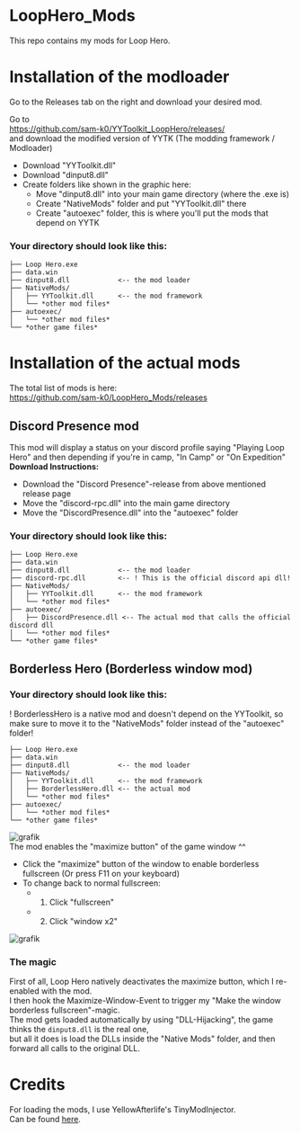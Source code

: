# LoopHero_Mods

This repo contains my mods for Loop Hero.

# Installation of the modloader

Go to the Releases tab on the right and download your desired mod.

Go to <br>
https://github.com/sam-k0/YYToolkit_LoopHero/releases/ <br>
and download the modified version of YYTK (The modding framework / Modloader)
- Download "YYToolkit.dll"
- Download "dinput8.dll"
- Create folders like shown in the graphic here:
  - Move "dinput8.dll" into your main game directory (where the .exe is)
  - Create "NativeMods" folder and put "YYToolkit.dll" there
  - Create "autoexec" folder, this is where you'll put the mods that depend on YYTK
  
### Your directory should look like this:
```
├── Loop Hero.exe
├── data.win
├── dinput8.dll            <-- the mod loader
├── NativeMods/
│   ├── YYToolkit.dll      <-- the mod framework
│   └── *other mod files*
├── autoexec/
│   └── *other mod files*
└── *other game files*
```
# Installation of the actual mods
The total list of mods is here:<br>
https://github.com/sam-k0/LoopHero_Mods/releases


## Discord Presence mod
This mod will display a status on your discord profile saying "Playing Loop Hero" and then depending if you're in camp, "In Camp" or "On Expedition"
<br>
**Download Instructions:**
- Download the "Discord Presence"-release from above mentioned release page
- Move the "discord-rpc.dll" into the main game directory
- Move the "DiscordPresence.dll" into the "autoexec" folder
### Your directory should look like this:<br>
```
├── Loop Hero.exe
├── data.win
├── dinput8.dll            <-- the mod loader
├── discord-rpc.dll        <-- ! This is the official discord api dll!
├── NativeMods/
│   ├── YYToolkit.dll      <-- the mod framework
│   └── *other mod files*
├── autoexec/
│   ├── DiscordPresence.dll <-- The actual mod that calls the official discord dll
│   └── *other mod files*
└── *other game files*
```


## Borderless Hero (Borderless window mod)

### Your directory should look like this:<br>
! BorderlessHero is a native mod and doesn't depend on the YYToolkit, so make sure to move it to the "NativeMods" folder instead of the "autoexec" folder!

```
├── Loop Hero.exe
├── data.win
├── dinput8.dll            <-- the mod loader
├── NativeMods/
│   ├── YYToolkit.dll      <-- the mod framework
│   ├── BorderlessHero.dll <-- the actual mod
│   └── *other mod files*
├── autoexec/
│   └── *other mod files*
└── *other game files*
```

![grafik](https://user-images.githubusercontent.com/56673835/229794941-73488396-fcb6-4894-8698-a7bfeba6b8e8.png)
<br>
The mod enables the "maximize button" of the game window ^^
- Click the "maximize" button of the window to enable borderless fullscreen (Or press F11 on your keyboard)
- To change back to normal fullscreen:
  - 1. Click "fullscreen"
  - 2. Click "window x2"

![grafik](https://user-images.githubusercontent.com/56673835/229796072-790944ee-ef0e-457e-ad41-eee2d4c77832.png)

### The magic

First of all, Loop Hero natively deactivates the maximize button, which I re-enabled with the mod.<br>
I then hook the Maximize-Window-Event to trigger my "Make the window borderless fullscreen"-magic.<br>
The mod gets loaded automatically by using "DLL-Hijacking", the game thinks the `dinput8.dll` is the real one,<br>but all it does is load the DLLs inside the "Native Mods" folder, and then forward all calls to the original DLL.<br>



# Credits

For loading the mods, I use YellowAfterlife's TinyModInjector.<br>
Can be found [here](https://github.com/YAL-Game-Tools/TinyModInjector "github.com/YAL-Game-Tools/TinyModInjector").
